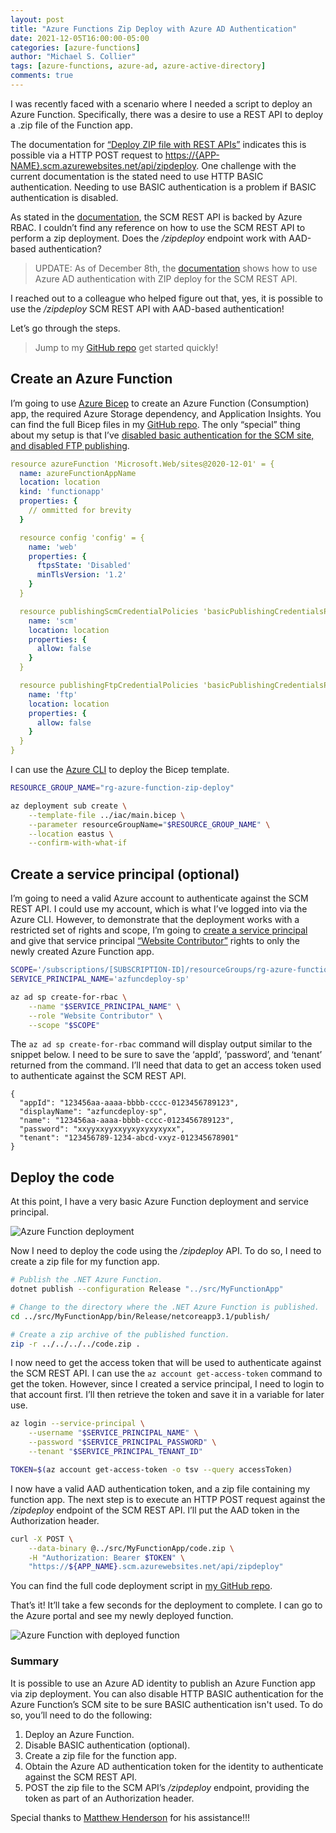 ```yaml
---
layout: post
title: "Azure Functions Zip Deploy with Azure AD Authentication"
date: 2021-12-05T16:00:00-05:00
categories: [azure-functions]
author: "Michael S. Collier"
tags: [azure-functions, azure-ad, azure-active-directory]
comments: true
---
```


I was recently faced with a scenario where I needed a script to deploy an Azure Function.  Specifically, there was a desire to use a REST API to deploy a .zip file of the Function app.

The documentation for [“Deploy ZIP file with REST APIs”](https://docs.microsoft.com/azure/azure-functions/deployment-zip-push#rest) indicates this is possible via a HTTP POST request to <https://{APP-NAME}.scm.azurewebsites.net/api/zipdeploy>.  One challenge with the current documentation is the stated need to use HTTP BASIC authentication.  Needing to use BASIC authentication is a problem if BASIC authentication is disabled.

As stated in the [documentation](https://docs.microsoft.com/azure/app-service/deploy-configure-credentials?tabs=cli#disable-access-to-the-api), the SCM REST API is backed by Azure RBAC.  I couldn’t find any reference on how to use the SCM REST API to perform a zip deployment. Does the _/zipdeploy_ endpoint work with AAD-based authentication?

> UPDATE: As of December 8th, the [documentation](https://docs.microsoft.com/azure/azure-functions/deployment-zip-push#azure-ad-authentication) shows how to use Azure AD authentication with ZIP deploy for the SCM REST API.

I reached out to a colleague who helped figure out that, yes, it is possible to use the _/zipdeploy_ SCM REST API with AAD-based authentication!

Let’s go through the steps.

> Jump to my [GitHub repo](https://github.com/mcollier/azure-functions-zip-deploy-aad) get started quickly!

## Create an Azure Function

I’m going to use [Azure Bicep](https://docs.microsoft.com/azure/azure-resource-manager/bicep/) to create an Azure Function (Consumption) app, the required Azure Storage dependency, and Application Insights.  You can find the full Bicep files in my [GitHub repo](https://github.com/mcollier/azure-functions-zip-deploy-aad/blob/main/iac/main.bicep).  The only “special” thing about my setup is that I’ve [disabled basic authentication for the SCM site, and disabled FTP publishing](https://docs.microsoft.com/azure/app-service/deploy-configure-credentials?tabs=cli#disable-basic-authentication).

```yml
resource azureFunction 'Microsoft.Web/sites@2020-12-01' = {
  name: azureFunctionAppName
  location: location
  kind: 'functionapp'
  properties: {
    // ommitted for brevity
  }

  resource config 'config' = {
    name: 'web'
    properties: {
      ftpsState: 'Disabled'
      minTlsVersion: '1.2'
    }
  }

  resource publishingScmCredentialPolicies 'basicPublishingCredentialsPolicies' = {
    name: 'scm'
    location: location
    properties: {
      allow: false
    }
  }

  resource publishingFtpCredentialPolicies 'basicPublishingCredentialsPolicies' = {
    name: 'ftp'
    location: location
    properties: {
      allow: false
    }
  }
}

```

I can use the [Azure CLI](https://docs.microsoft.com/cli/azure/) to deploy the Bicep template.

```bash
RESOURCE_GROUP_NAME="rg-azure-function-zip-deploy"

az deployment sub create \
    --template-file ../iac/main.bicep \
    --parameter resourceGroupName="$RESOURCE_GROUP_NAME" \
    --location eastus \
    --confirm-with-what-if
```

## Create a service principal (optional)

I’m going to need a valid Azure account to authenticate against the SCM REST API.  I could use my account, which is what I’ve logged into via the Azure CLI. However, to demonstrate that the deployment works with a restricted set of rights and scope, I’m going to [create a service principal](https://docs.microsoft.com/cli/azure/create-an-azure-service-principal-azure-cl) and give that service principal [“Website Contributor”](https://docs.microsoft.com/azure/role-based-access-control/built-in-roles#website-contributor) rights to only the newly created Azure Function app.

```bash
SCOPE='/subscriptions/[SUBSCRIPTION-ID]/resourceGroups/rg-azure-function-zip-deploy/providers/Microsoft.Web/sites/[FUNCTION-APP-NAME]'
SERVICE_PRINCIPAL_NAME='azfuncdeploy-sp'

az ad sp create-for-rbac \
    --name "$SERVICE_PRINCIPAL_NAME" \
    --role "Website Contributor" \
    --scope "$SCOPE"
```

The `az ad sp create-for-rbac` command will display output similar to the snippet below.  I need to be sure to save the ‘appId’, ‘password’, and ‘tenant’ returned from the command.  I’ll need that data to get an access token used to authenticate against the SCM REST API.

```text
{
  "appId": "123456aa-aaaa-bbbb-cccc-0123456789123",
  "displayName": "azfuncdeploy-sp",
  "name": "123456aa-aaaa-bbbb-cccc-0123456789123",
  "password": "xxyyxxyyxxyyxyxyxyxyxx",
  "tenant": "123456789-1234-abcd-vxyz-012345678901"
}
```

## Deploy the code

At this point, I have a very basic Azure Function deployment and service principal.

![Azure Function deployment](../../images/azure-functions-zip-deploy-aad-auth/deployed-resources.png)

Now I need to deploy the code using the _/zipdeploy_ API.  To do so, I need to create a zip file for my function app.

```bash
# Publish the .NET Azure Function.
dotnet publish --configuration Release "../src/MyFunctionApp"

# Change to the directory where the .NET Azure Function is published.
cd ../src/MyFunctionApp/bin/Release/netcoreapp3.1/publish/ 

# Create a zip archive of the published function.
zip -r ../../../../code.zip .
```

I now need to get the access token that will be used to authenticate against the SCM REST API.  I can use the `az account get-access-token` command to get the token.  However, since I created a service principal, I need to login to that account first.  I’ll then retrieve the token and save it in a variable for later use.

```bash
az login --service-principal \
    --username "$SERVICE_PRINCIPAL_NAME" \
    --password "$SERVICE_PRINCIPAL_PASSWORD" \
    --tenant "$SERVICE_PRINCIPAL_TENANT_ID"

TOKEN=$(az account get-access-token -o tsv --query accessToken)
```

I now have a valid AAD authentication token, and a zip file containing my function app.  The next step is to execute an HTTP POST request against the _/zipdeploy_ endpoint of the SCM REST API.  I’ll put the AAD token in the Authorization header.

```bash
curl -X POST \
    --data-binary @../src/MyFunctionApp/code.zip \
    -H "Authorization: Bearer $TOKEN" \
    "https://${APP_NAME}.scm.azurewebsites.net/api/zipdeploy"
```

You can find the full code deployment script in [my GitHub repo](https://github.com/mcollier/azure-functions-zip-deploy-aad/blob/main/scripts/deploy-code.sh).

That’s it!  It’ll take a few seconds for the deployment to complete.  I can go to the Azure portal and see my newly deployed function.

![Azure Function with deployed function](../../images/azure-functions-zip-deploy-aad-auth/deployed-azure-function.png)

### Summary

It is possible to use an Azure AD identity to publish an Azure Function app via zip deployment.  You can also disable HTTP BASIC authentication for the Azure Function’s SCM site to be sure BASIC authentication isn't used.  To do so, you’ll need to do the following:

1. Deploy an Azure Function.
1. Disable BASIC authentication (optional).
1. Create a zip file for the function app.
1. Obtain the Azure AD authentication token for the identity to authenticate against the SCM REST API.
1. POST the zip file to the SCM API’s _/zipdeploy_ endpoint, providing the token as part of an Authorization header.

Special thanks to [Matthew Henderson](https://twitter.com/mattchenderson) for his assistance!!!
